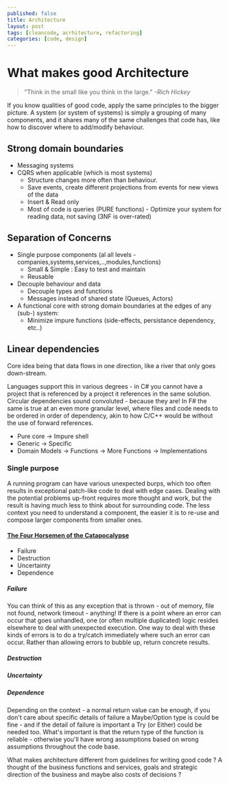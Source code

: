 ```yaml
---
published: false
title: Architecture
layout: post
tags: [cleancode, acrhitecture, refactoring]
categories: [code, design]
---
```

# What makes good Architecture

>  "Think in the small like you think in the large." _-Rich Hickey_

If you know qualities of good code, apply the same principles to the bigger picture. A system (or system of systems) is simply a grouping of many components, and it shares many of the same challenges that code has, like how to discover where to add/modify behaviour.

## Strong domain boundaries
 
 * Messaging systems
 * CQRS when applicable (which is most systems)
   * Structure changes more often than behaviour.
   * Save events, create different projections from events for new views of the data
   * Insert & Read only
   * Most of code is queries (PURE functions) - Optimize your system for reading data, not saving (3NF is over-rated)

## Separation of Concerns

 * Single purpose components (al all levels - companies,systems,services,..,modules,functions)
   * Small & Simple : Easy to test and maintain
   * Reusable
 * Decouple behaviour and data  
   * Decouple types and functions
   * Messages instead of shared state (Queues, Actors)
 * A functional core with strong domain boundaries at the edges of any (sub-) system:
   * Minimize impure functions (side-effects, persistance dependency, etc..)
   
## Linear dependencies

Core idea being that data flows in one direction, like a river that only goes down-stream.

Languages support this in various degrees - in C# you cannot have a project that is referenced by a project it references in the same solution. Circular dependencies sound convoluted - because they are! In F# the same is true at an even more granular level, where files and code needs to be ordered in order of dependency, akin to how C/C++ would be without the use of forward references.

  * Pure core -> Impure shell
  * Generic -> Specific
  * Domain Models -> Functions -> More Functions -> Implementations

### Single purpose

A running program can have various unexpected burps, which too often results in exceptional patch-like code to deal with edge cases. Dealing with the potential problems up-front requires more thought and work, but the result is having much less to think about for surrounding code. The less context you need to understand a component, the easier it is to re-use and compose larger components from smaller ones.

#### [The Four Horsemen of the Catapocalypse](https://cdsmith.wordpress.com/2012/04/18/why-do-monads-matter/)
* Failure
* Destruction
* Uncertainty
* Dependence

 ##### Failure

You can think of this as any exception that is thrown - out of memory, file not found, network timeout - anything! If there is a point where an error can occur that goes unhandled, one (or often multiple duplicated) logic resides elsewhere to deal with unexpected execution. One way to deal with these kinds of errors is to do a try/catch immediately where such an error can occur. Rather than allowing errors to bubble up, return concrete results. 
  
 ##### Destruction
 ##### Uncertainty
 ##### Dependence
 
  Depending on the context - a normal return value can be enough, if you don't care about specific details of failure a Maybe/Option type is could be fine - and if the detail of failure is important a Try (or Either) could be needed too. What's important is that the return type of the function is reliable - otherwise you'll have wrong assumptions based on wrong assumptions throughout the code base.
 
 
 What makes architecture different from guidelines for writing good code ?
 A thought of the business functions and services, goals and strategic direction of the business and maybe also costs of decisions ?
